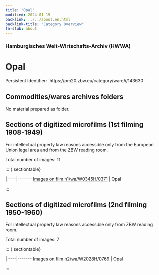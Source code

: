```yaml
---
title: "Opal"
modified: 2024-01-19
backlink: ../../about.en.html
backlink-title: "Category Overview"
fn-stub: about
---
```


### Hamburgisches Welt-Wirtschafts-Archiv (HWWA)

# Opal

<div class="hint">Persistent Identifier: `https://pm20.zbw.eu/category/ware/i/143630`</div>







## Commodities/wares archives folders





No material prepared as folder.



<a id="filmsections" />

## Sections of digitized microfilms (1st filming 1908-1949)

<p>For intellectual property law reasons accessible only from the European Union legal area and from the ZBW reading room.</p>



<p>Total number of images: 11</p>




::: {.sectiontable}

 | 
----|-------
<a class="btn" href="https://pm20.zbw.eu/film/h1/wa/W0345H/0371" rel="nofollow">Images on film h1/wa/W0345H/0371</a> | Opal


:::




## Sections of digitized microfilms (2nd filming 1950-1960)

<p>For intellectual property law reasons accessible only from ZBW reading room.</p>



<p>Total number of images: 7</p>




::: {.sectiontable}

 | 
----|-------
<a class="btn" href="https://pm20.zbw.eu/film/h2/wa/W2028H/0769" rel="nofollow">Images on film h2/wa/W2028H/0769</a> | Opal


:::
















